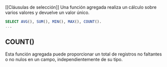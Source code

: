 [[Cláusulas de selección]]
Una función agregada realiza un cálculo sobre varios valores y devuelve un valor único.

```sql
SELECT AVG(), SUM(), MIN(), MAX(), COUNT(). 
...
```

## COUNT()
Esta función agregada puede proporcionar un total de registros no faltantes o no nulos en un campo, independientemente de su tipo.


